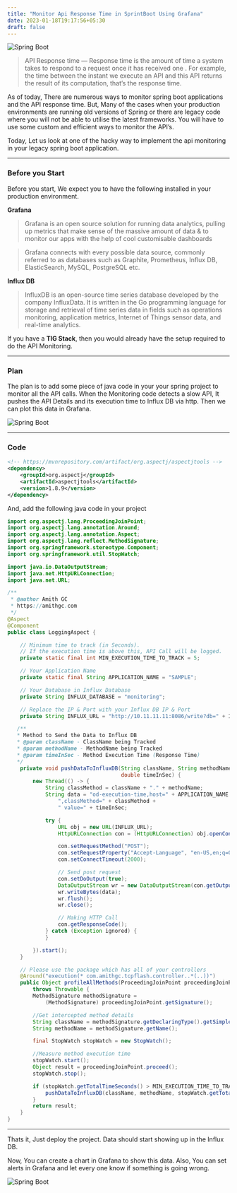 ```yaml
---
title: "Monitor Api Response Time in SprintBoot Using Grafana"
date: 2023-01-18T19:17:56+05:30
draft: false
---
```


![Spring Boot](../images/springBootLogo.webp)

> API Response time — Response time is the amount of time a system takes to respond to a request once it has received one . For example, the time between the instant we execute an API and this API returns the result of its computation, that’s the response time.

As of today, There are numerous ways to monitor spring boot applications and the API response time. But, Many of the cases when your production environments are running old versions of Spring or there are legacy code where you will not be able to utilise the latest frameworks. You will have to use some custom and efficient ways to monitor the API’s.

Today, Let us look at one of the hacky way to implement the api monitoring in your legacy spring boot application.

---

### Before you Start
Before you start, We expect you to have the following installed in your production environment.

**Grafana**
> Grafana is an open source solution for running data analytics, pulling up metrics that make sense of the massive amount of data & to monitor our apps with the help of cool customisable dashboards 

> Grafana connects with every possible data source, commonly referred to as databases such as Graphite, Prometheus, Influx DB, ElasticSearch, MySQL, PostgreSQL etc.

**Influx DB**
> InfluxDB is an open-source time series database developed by the company InfluxData. It is written in the Go programming language for storage and retrieval of time series data in fields such as operations monitoring, application metrics, Internet of Things sensor data, and real-time analytics.

If you have a **TIG Stack**, then you would already have the setup required to do the API Monitoring.

---

### Plan

The plan is to add some piece of java code in your your spring project to monitor all the API calls. When the Monitoring code detects a slow API, It pushes the API Details and its execution time to Influx DB via http. Then we can plot this data in Grafana.

![Spring Boot](../images/springboot-plan.webp)


---

### Code

```xml
<!-- https://mvnrepository.com/artifact/org.aspectj/aspectjtools -->
<dependency>
    <groupId>org.aspectj</groupId>
    <artifactId>aspectjtools</artifactId>
    <version>1.8.9</version>
</dependency>
```

And, add the following java code in your project

```java
import org.aspectj.lang.ProceedingJoinPoint;
import org.aspectj.lang.annotation.Around;
import org.aspectj.lang.annotation.Aspect;
import org.aspectj.lang.reflect.MethodSignature;
import org.springframework.stereotype.Component;
import org.springframework.util.StopWatch;

import java.io.DataOutputStream;
import java.net.HttpURLConnection;
import java.net.URL;

/**
 * @author Amith GC
 * https://amithgc.com
 */
@Aspect
@Component
public class LoggingAspect {

    // Minimum time to track (in Seconds). 
    // If the execution time is above this, API Call will be logged.
    private static final int MIN_EXECUTION_TIME_TO_TRACK = 5;

    // Your Application Name
    private static final String APPLICATION_NAME = "SAMPLE";

    // Your Database in Influx Database
    private String INFLUX_DATABASE = "monitoring";

    // Replace the IP & Port with your Influx DB IP & Port
    private String INFLUX_URL = "http://10.11.11.11:8086/write?db=" + INFLUX_DATABASE;

   /**
   * Method to Send the Data to Influx DB
   * @param className - ClassName being Tracked
   * @param methodName - MethodName being Tracked
   * @param timeInSec - Method Execution Time (Response Time)
   */
    private void pushDataToInfluxDB(String className, String methodName, 
                                    double timeInSec) {
        new Thread(() -> {
            String classMethod = className + "." + methodName;
            String data = "od-execution-time,host=" + APPLICATION_NAME +
                ",classMethod=" + classMethod +
                " value=" + timeInSec;

            try {
                URL obj = new URL(INFLUX_URL);
                HttpURLConnection con = (HttpURLConnection) obj.openConnection();

                con.setRequestMethod("POST");
                con.setRequestProperty("Accept-Language", "en-US,en;q=0.5");
                con.setConnectTimeout(2000);

                // Send post request
                con.setDoOutput(true);
                DataOutputStream wr = new DataOutputStream(con.getOutputStream());
                wr.writeBytes(data);
                wr.flush();
                wr.close();

                // Making HTTP Call
                con.getResponseCode();
            } catch (Exception ignored) {
            }

        }).start();
    }

    // Please use the package which has all of your controllers
    @Around("execution(* com.amithgc.tcpflash.controller..*(..))")
    public Object profileAllMethods(ProceedingJoinPoint proceedingJoinPoint) 
        throws Throwable {
        MethodSignature methodSignature = 
            (MethodSignature) proceedingJoinPoint.getSignature();

        //Get intercepted method details
        String className = methodSignature.getDeclaringType().getSimpleName();
        String methodName = methodSignature.getName();

        final StopWatch stopWatch = new StopWatch();

        //Measure method execution time
        stopWatch.start();
        Object result = proceedingJoinPoint.proceed();
        stopWatch.stop();

        if (stopWatch.getTotalTimeSeconds() > MIN_EXECUTION_TIME_TO_TRACK) {
            pushDataToInfluxDB(className, methodName, stopWatch.getTotalTimeSeconds());
        }
        return result;
    }
}
```

---

Thats it, Just deploy the project. Data should start showing up in the Influx DB.

Now, You can create a chart in Grafana to show this data. Also, You can set alerts in Grafana and let every one know if something is going wrong.

![Spring Boot](../images/grafana.webp)
